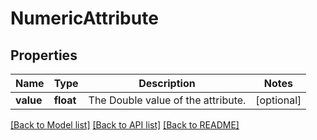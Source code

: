 # NumericAttribute

## Properties
Name | Type | Description | Notes
------------ | ------------- | ------------- | -------------
**value** | **float** | The Double value of the attribute. | [optional] 

[[Back to Model list]](../README.md#documentation-for-models) [[Back to API list]](../README.md#documentation-for-api-endpoints) [[Back to README]](../README.md)

